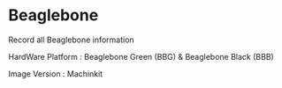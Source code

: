# Beaglebone
Record all Beaglebone information

HardWare Platform : Beaglebone Green (BBG) & Beaglebone Black (BBB)

Image Version : Machinkit
